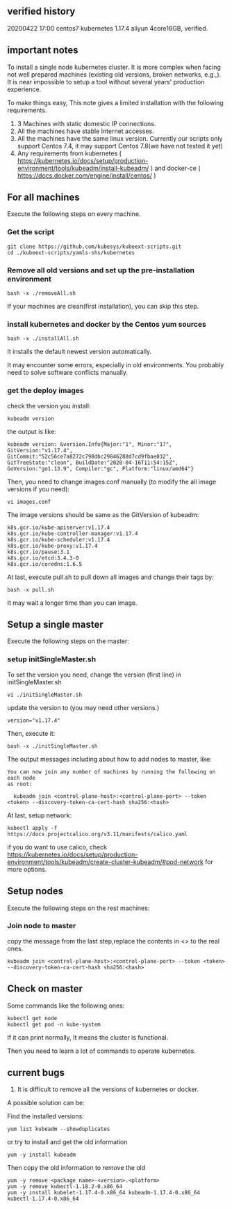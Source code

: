 
## verified history

20200422 17:00 centos7 kubernetes 1.17.4 aliyun 4core16GB, verified.

## important notes

To install a single node kubernetes cluster. It is more complex when facing not well prepared machines (existing old versions, broken networks, e.g.,). It is near impossible to setup a tool without several years' production experience.

To make things easy, This note gives a limited installation with the following requirements.

1. 3 Machines with static domestic IP connections.
2. All the machines have stable Internet accesses.
3. All the machines have the same linux version. Currently our scripts only support Centos 7.4, it may support Centos 7.8(we have not tested it yet)
4. Any requirements from kubernetes ( https://kubernetes.io/docs/setup/production-environment/tools/kubeadm/install-kubeadm/ ) and docker-ce ( https://docs.docker.com/engine/install/centos/ )

## For all machines

Execute the following steps on every machine.

### Get the script 

```
git clone https://github.com/kubesys/kubeext-scripts.git
cd ./kubeext-scripts/yamls-shs/kubernetes
```

### Remove all old versions and set up the pre-installation environment

```
bash -x ./removeAll.sh
```

If your machines are clean(first installation), you can skip this step.

### install kubernetes and docker by the Centos yum sources

```
bash -x ./installAll.sh
```

It installs the default newest version automatically.

It may encounter some errors, especially in old environments. You probably need to solve software conflicts manually.

### get the deploy images

check the version you install:

```
kubeadm version
```

the output is like:
```
kubeadm version: &version.Info{Major:"1", Minor:"17", GitVersion:"v1.17.4", GitCommit:"52c56ce7a8272c798dbc29846288d7cd9fbae032", GitTreeState:"clean", BuildDate:"2020-04-16T11:54:15Z", GoVersion:"go1.13.9", Compiler:"gc", Platform:"linux/amd64"}
```

Then, you need to change images.conf manually (to modify the all image versions if you need):

```
vi images.conf
```

The image versions should be same as the GitVersion of kubeadm:

```
k8s.gcr.io/kube-apiserver:v1.17.4
k8s.gcr.io/kube-controller-manager:v1.17.4
k8s.gcr.io/kube-scheduler:v1.17.4
k8s.gcr.io/kube-proxy:v1.17.4
k8s.gcr.io/pause:3.1
k8s.gcr.io/etcd:3.4.3-0
k8s.gcr.io/coredns:1.6.5
```

At last, execute pull.sh to pull down all images and change their tags by:

```
bash -x pull.sh 
```

It may wait a longer time than you can image.

## Setup a single master

Execute the following steps on the master:

### setup initSingleMaster.sh

To set the version you need, change the version (first line) in initSingleMaster.sh

```
vi ./initSingleMaster.sh
```

update the version to (you may need other versions.)

```
version="v1.17.4"
```

Then, execute it:

```
bash -x ./initSingleMaster.sh
```

The output messages including about how to add nodes to master, like:

```
You can now join any number of machines by running the following on each node
as root:

  kubeadm join <control-plane-host>:<control-plane-port> --token <token> --discovery-token-ca-cert-hash sha256:<hash>
```

At last, setup network:

```
kubectl apply -f https://docs.projectcalico.org/v3.11/manifests/calico.yaml
```

if you do want to use calico, check https://kubernetes.io/docs/setup/production-environment/tools/kubeadm/create-cluster-kubeadm/#pod-network for more options.


## Setup nodes

Execute the following steps on the rest machines:

### Join node to master

copy the message from the last step,replace the contents in <> to the real ones.
```
kubeadm join <control-plane-host>:<control-plane-port> --token <token> --discovery-token-ca-cert-hash sha256:<hash>
```

## Check on master

Some commands like the following ones:

```
kubectl get node
kubectl get pod -n kube-system
```

If it can print normally, It means the cluster is functional.

Then you need to learn a lot of commands to operate kubernetes.

## current bugs

1. It is difficult to remove all the versions of kubernetes or docker.

A possible solution can be:

Find the installed versions:
```
yum list kubeadm --showduplicates
```

or try to install and get the old information
```
yum -y install kubeadm
```

Then copy the old information to remove the old

```
yum -y remove <package name>-<version>.<platform>
yum -y remove kubectl-1.18.2-0.x86_64
yum -y install kubelet-1.17.4-0.x86_64 kubeadm-1.17.4-0.x86_64 kubectl-1.17.4-0.x86_64
```



